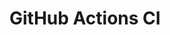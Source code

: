 # GitHub Actions CI















































































































































































































































































































































































































































































































































































































































































































































































































































































































































































































































































































































































































































































































































































































































































































































































































































































































































































































































































































































































































































































































































































































































































































































































































































































































































































































































































































































































































































































































































































































































































































































































































































































































































































































































































































































































































































































































































































































































































